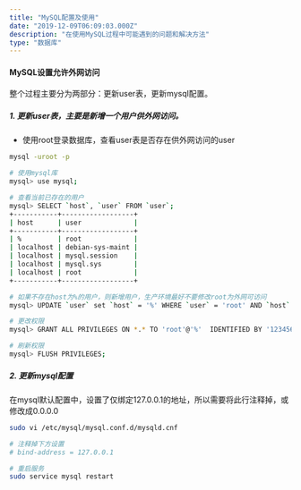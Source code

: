 ```yaml
---
title: "MySQL配置及使用"
date: "2019-12-09T06:09:03.000Z"
description: "在使用MySQL过程中可能遇到的问题和解决方法"
type: "数据库"
---
```


#### MySQL设置允许外网访问
整个过程主要分为两部分：更新user表，更新mysql配置。

##### 1. 更新user表，主要是新增一个用户供外网访问。
* 使用root登录数据库，查看user表是否存在供外网访问的user

```bash
mysql -uroot -p

# 使用mysql库
mysql> use mysql;

# 查看当前已存在的用户
mysql> SELECT `host`, `user` FROM `user`;
+-----------+------------------+
| host      | user             |
+-----------+------------------+
| %         | root             |
| localhost | debian-sys-maint |
| localhost | mysql.session    |
| localhost | mysql.sys        |
| localhost | root             |
+-----------+------------------+

# 如果不存在host为%的用户，则新增用户，生产环境最好不要修改root为外网可访问
mysql> UPDATE `user` set `host` = '%' WHERE `user` = 'root' AND `host` = 'localhost';

# 更改权限
mysql> GRANT ALL PRIVILEGES ON *.* TO 'root'@'%'  IDENTIFIED BY '123456'  WITH GRANT OPTION;

# 刷新权限
mysql> FLUSH PRIVILEGES;
```

##### 2. 更新mysql配置
在mysql默认配置中，设置了仅绑定127.0.0.1的地址，所以需要将此行注释掉，或修改成0.0.0.0
```bash
sudo vi /etc/mysql/mysql.conf.d/mysqld.cnf

# 注释掉下方设置
# bind-address = 127.0.0.1

# 重启服务
sudo service mysql restart
```

